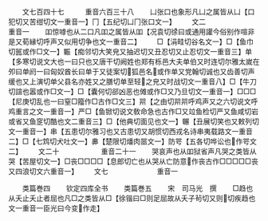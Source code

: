 <!-- { "loadSidebar": true } -->
　　文七百四十七　　　重音六百三十八
　　凵张口也象形凡凵之属皆从凵【口犯切又苦绀切文一重音一】冂【五纪切凵冂张口文一】
　　文二　　　　　　　重音一
　　吅惊嘑也从二口凡吅之属皆从吅【况袁切徐曰或通用讙今俗别作喧非是又荀縁切呼声又似用切争也文一重音二】
　　□【涓畦切谷名文一】□【鱼巾切嚚或作□文一】辴【痴邻切大笑皃又抽迟切又丑忍切又止忍切文一重音三】单【多寒切说文大也一曰只也又唐干切阙姓也郑有栎邑大夫单伯又时连切尔雅太嵗在夘曰单阏一曰匈奴酋长曰单于又徒案切狐邑名或作单又党翰切诚也又齿善切声缓也又上演切单父县名亦姓又之膳切单至轻之皃又时战切文一重音八】□【牛刀切諠也嚣或作□文一】□【囊何切郤凶恶也傩或作□又乃旦切文一重音一】□□□【尼庚切乱也一曰窒□籀作□古作□文三】喌【之由切喌喌呼鸡声又之六切说文呼鸡重言之文一重音一】严□【鱼锨切说文敎命急也古作□又竝鱼检切严又鱼咸切岩或省又鱼窆切酷也文二重音三】□【他典切面见也文一】冁【丑展切笑也又敕列切文一重音一】串【五患切尔雅习也又古患切又胡惯切西戎名诗串夷载路文一重音二】□【七鸩切犬吐文一】丳【楚限切燔肉噐文一】防咢【五各切哗讼也作咢文二】
　　文二十　　　　　　重音二十一
　　哭哀声也从吅狱省声凡哭之类皆从哭【苦屋切文一】□丧□□□□【息郎切亡也从哭从亡防意作丧古作□□□□□丧又四浪切文六重音一】
　　文七　　　　　　　重音一









　　类篇巻四
　　钦定四库全书
　　类篇巻五
　　宋　司马光　撰
　　□趋也从夭止夭止者屈也凡□之类皆从□【徐锴曰□则足屈故从夭子茍切又则切疾趋也文一重音一臣光曰今变作走】
